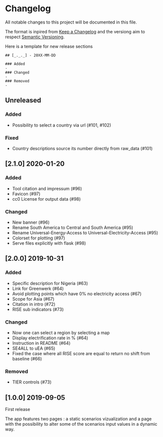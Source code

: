 # Changelog
All notable changes to this project will be documented in this file.

The format is inpired from [Keep a Changelog](http://keepachangelog.com/en/1.0.0/)
and the versiong aim to respect [Semantic Versioning](http://semver.org/spec/v2.0.0.html).

Here is a template for new release sections

```
## [_._._] - 20XX-MM-DD

### Added
-
### Changed
-
### Removed
-
```

## Unreleased

### Added
- Possibility to select a country via url (#101, #102) 

### Fixed
- Country descriptions source its number directly from raw_data (#101)


## [2.1.0] 2020-01-20

### Added
- Tool citation and impressum (#96)
- Favicon (#97)
- cc0 License for output data (#98)

### Changed
- New banner (#96)
- Rename South America to Central and South America (#95)
- Rename Universal-Energy-Access to Universal-Electricity-Access (#95)
- Colorset for plotting (#97)
- Serve files explicitly with flask (#98)

## [2.0.0] 2019-10-31

### Added

- Specific description for Nigeria (#63)
- Link for Greenwerk (#64)
- Avoid plotting points which have 0% no electricity access (#67)
- Scope for Asia (#67)
- Citation in intro (#72)
- RISE sub indicators (#73)

### Changed

- Now one can select a region by selecting a map
- Display electrification rate in % (#64)
- Instruction in README (#64)
- SE4ALL to uEA (#65)
- Fixed the case where all RISE score are equal to return no shift from baseline (#66)

### Removed
- TIER controls (#73)
## [1.0.0] 2019-09-05

First release

The app features two pages : a static scenarios vizualization and a page with the possibility to alter some of the scenarios input values in a dynamic way.
